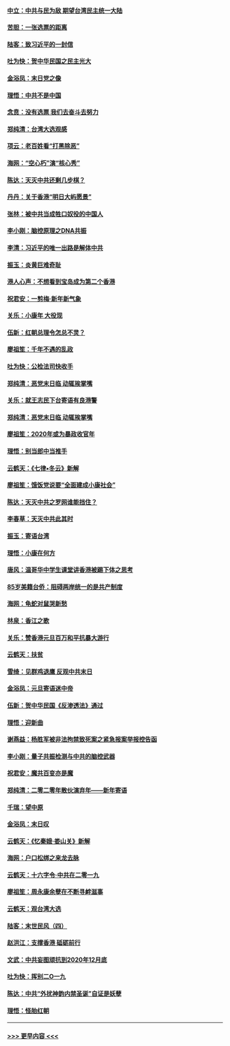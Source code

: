 #### [中立：中共与民为敌 期望台湾民主统一大陆](../pages/nsc993/n11790392.md?t=01140011) 
#### [苦胆：一张选票的距离](../pages/nsc993/n11788914.md?t=01140011) 
#### [陆客：致习近平的一封信](../pages/nsc993/n11788867.md?t=01140011) 
#### [吐为快：贺中华民国之民主光大](../pages/nsc993/n11788618.md?t=01140011) 
#### [金浴凤：末日党之像](../pages/nsc993/n11787475.md?t=01140011) 
#### [理悟：中共不是中国](../pages/nsc993/n11787463.md?t=01140011) 
#### [念贲：没有选票  我们去奋斗去努力](../pages/nsc993/n11787398.md?t=01140011) 
#### [郑纯清：台湾大选观感](../pages/nsc993/n11786210.md?t=01140011) 
#### [项云：老百姓看“打黑除恶”](../pages/nsc993/n11785398.md?t=01140011) 
#### [海网：“空心朽”演“核心秀”](../pages/nsc993/n11783874.md?t=01140011) 
#### [陈达：天灭中共还剩几步棋？](../pages/nsc993/n11783719.md?t=01140011) 
#### [丹丹：关于香港“明日大屿愿景”](../pages/nsc993/n11783273.md?t=01140011) 
#### [张林：被中共当成牲口奴役的中国人](../pages/nsc993/n11782397.md?t=01140011) 
#### [李小刚：脑控原理之DNA共振](../pages/nsc993/n11780962.md?t=01140011) 
#### [李清：习近平的唯一出路是解体中共](../pages/nsc993/n11780866.md?t=01140011) 
#### [振玉：炎黄巨难奇耻](../pages/nsc993/n11779632.md?t=01140011) 
#### [港人心声：不想看到宝岛成为第二个香港](../pages/nsc993/n11778817.md?t=01140011) 
#### [祝君安：一剪梅‧新年新气象](../pages/nsc993/n11776340.md?t=01140011) 
#### [关乐：小康年 大役现](../pages/nsc993/n11774213.md?t=01140011) 
#### [伍新：红朝总理令怎总不灵？](../pages/nsc993/n11770813.md?t=01140011) 
#### [廖祖笙：千年不遇的乱政](../pages/nsc993/n11770373.md?t=01140011) 
#### [吐为快：公检法司快收手](../pages/nsc993/n11770359.md?t=01140011) 
#### [郑纯清：恶党末日临 动辄挨掌嘴](../pages/nsc993/n11769912.md?t=01140011) 
#### [关乐：就王志民下台寄语有良港警](../pages/nsc993/n11769903.md?t=01140011) 
#### [郑纯清：恶党末日临 动辄挨掌嘴](../pages/nsc993/n11769356.md?t=01140011) 
#### [廖祖笙：2020年或为暴政收官年](../pages/nsc993/n11768216.md?t=01140011) 
#### [理悟：别当郎中当推手](../pages/nsc993/n11768243.md?t=01140011) 
#### [云鹤天：《七律▪冬云》新解](../pages/nsc993/n11768204.md?t=01140011) 
#### [廖祖笙：饿饭党说要“全面建成小康社会”](../pages/nsc993/n11767482.md?t=01140011) 
#### [陈达：天灭中共之罗网谁能挡住？](../pages/nsc993/n11767465.md?t=01140011) 
#### [李春草：天灭中共此其时](../pages/nsc993/n11767452.md?t=01140011) 
#### [振玉：寄语台湾](../pages/nsc993/n11767432.md?t=01140011) 
#### [理悟：小康在何方](../pages/nsc993/n11767394.md?t=01140011) 
#### [唐风：温哥华中学生课堂讲香港被踢下体之思考](../pages/nsc993/n11766848.md?t=01140011) 
#### [85岁美籍台侨：阻碍两岸统一的是共产制度](../pages/nsc993/n11765043.md?t=01140011) 
#### [海网：龟蛇对鼠哭新愁](../pages/nsc993/n11764895.md?t=01140011) 
#### [林泉：香江之歌](../pages/nsc993/n11764415.md?t=01140011) 
#### [关乐：赞香港元旦百万和平抗暴大游行](../pages/nsc993/n11764382.md?t=01140011) 
#### [云鹤天：扶贫](../pages/nsc993/n11764245.md?t=01140011) 
#### [雪绮：见群鸡退鹰  反观中共末日](../pages/nsc993/n11762112.md?t=01140011) 
#### [金浴凤：元旦寄语迷中帝](../pages/nsc993/n11761788.md?t=01140011) 
#### [伍新：贺中华民国《反渗透法》通过](../pages/nsc993/n11761994.md?t=01140011) 
#### [理悟：迎新曲](../pages/nsc993/n11761152.md?t=01140011) 
#### [谢燕益：杨胜军被非法拘禁致死案之紧急报案举报控告函](../pages/nsc993/n11756134.md?t=01140011) 
#### [李小刚：量子共振检测与中共的脑控武器](../pages/nsc993/n11754518.md?t=01140011) 
#### [祝君安：魔共百变亦是魔](../pages/nsc993/n11754469.md?t=01140011) 
#### [郑纯清：二零二零年散伙演弃年——新年寄语](../pages/nsc993/n11754195.md?t=01140011) 
#### [千瑞：望中原](../pages/nsc993/n11754159.md?t=01140011) 
#### [金浴凤：末日叹](../pages/nsc993/n11752359.md?t=01140011) 
#### [云鹤天：《忆秦娥‧娄山关》新解](../pages/nsc993/n11752348.md?t=01140011) 
#### [海网：户口松绑之来龙去脉](../pages/nsc993/n11752328.md?t=01140011) 
#### [云鹤天：十六字令‧中共在二零一九](../pages/nsc993/n11752305.md?t=01140011) 
#### [廖祖笙：周永康余孽在不断寻衅滋事](../pages/nsc993/n11751013.md?t=01140011) 
#### [云鹤天：观台湾大选](../pages/nsc993/n11751007.md?t=01140011) 
#### [陆客：末世民风（四）](../pages/nsc993/n11749203.md?t=01140011) 
#### [赵洪江：支撑香港 砥砺前行](../pages/nsc993/n11748482.md?t=01140011) 
#### [文武：中共妄图顽抗到2020年12月底](../pages/nsc993/n11748446.md?t=01140011) 
#### [吐为快：挥别二O一九](../pages/nsc993/n11748411.md?t=01140011) 
#### [陈达：中共“外扰神韵内禁圣诞”自证是妖孽](../pages/nsc993/n11748226.md?t=01140011) 
#### [理悟：怪胎红朝](../pages/nsc993/n11748206.md?t=01140011) 

----
#### [ >>> 更早内容 <<< ](../indexes/nsc993-earlier.md)
